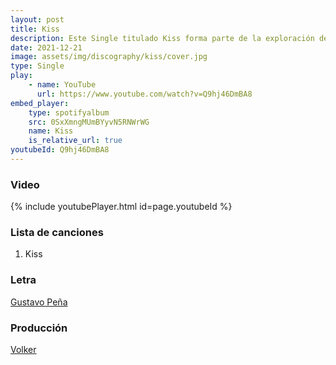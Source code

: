 ```yaml
---
layout: post
title: Kiss
description: Este Single titulado Kiss forma parte de la exploración del proceso de creación musical de Jhey Pi.
date: 2021-12-21
image: assets/img/discography/kiss/cover.jpg
type: Single
play:
    - name: YouTube
      url: https://www.youtube.com/watch?v=Q9hj46DmBA8
embed_player:
    type: spotifyalbum
    src: 0SxXmngMUmBYyvN5RNWrWG
    name: Kiss
    is_relative_url: true
youtubeId: Q9hj46DmBA8
---
```

### Video
{% include youtubePlayer.html id=page.youtubeId %}

### Lista de canciones

1. Kiss

### Letra

<a href="https://instagram.com/elgustavop"> Gustavo Peña </a>

### Producción

<a href="https://instagram.com/volkeroficial">Volker </a>
